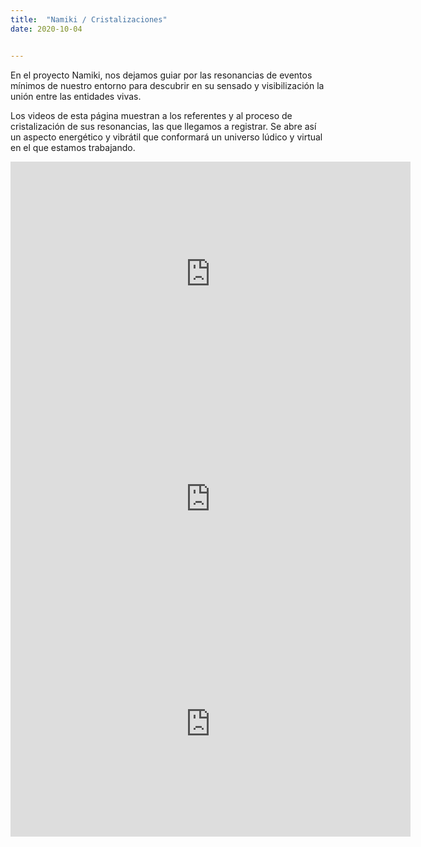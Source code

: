 ```yaml
---
title:  "Namiki / Cristalizaciones"
date: 2020-10-04


---
```


En el proyecto Namiki, nos dejamos guiar por las resonancias de eventos mínimos de nuestro entorno para descubrir en su sensado y visibilización la unión entre las entidades vivas.

Los videos de esta página muestran a los referentes y al proceso de cristalización de sus resonancias, las que llegamos a registrar. Se abre así un aspecto energético y vibrátil que conformará un universo lúdico y virtual en el que estamos trabajando.


<iframe src="https://player.vimeo.com/video/464787750" width="640" height="360" frameborder="0" allow="autoplay; fullscreen" allowfullscreen></iframe>


<iframe src="https://player.vimeo.com/video/464802198" width="640" height="360" frameborder="0" allow="autoplay; fullscreen" allowfullscreen></iframe>

<iframe width="640" height="360" src="https://www.youtube.com/embed/EovtwRubOX4" frameborder="0" allow="accelerometer; autoplay; clipboard-write; encrypted-media; gyroscope; picture-in-picture" allowfullscreen></iframe>
